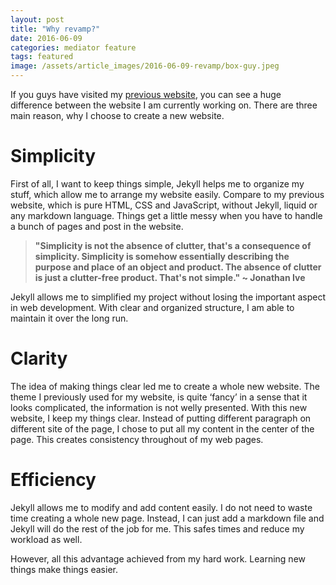 ```yaml
---
layout: post
title: "Why revamp?"
date: 2016-06-09
categories: mediator feature
tags: featured
image: /assets/article_images/2016-06-09-revamp/box-guy.jpeg
---
```


If you guys have visited my [previous website](https://clementpeihengtan.github.io), you can see a huge difference between the website I am currently working on. There are three main reason, why I choose to create a new website.

# Simplicity

First of all, I want to keep things simple, Jekyll helps me to organize my stuff, which allow me to arrange my website easily. Compare to my previous website, which is pure HTML, CSS and JavaScript, without Jekyll, liquid or any markdown language. Things get a little messy when you have to handle a bunch of pages and post in the website. 

> **"Simplicity is not the absence of clutter, that's a consequence of simplicity. Simplicity is somehow essentially describing the purpose and place of an object and product. The absence of clutter is just a clutter-free product. That's not simple." ~ Jonathan Ive**

Jekyll allows me to simplified my project without losing the important aspect in web development. With clear and organized structure, I am able to maintain it over the long run.

# Clarity

The idea of making things clear led me to create a whole new website. The theme I previously used for my website, is quite ‘fancy’ in a sense that it looks complicated, the information is not welly presented. With this new website, I keep my things clear. Instead of putting different paragraph on different site of the page, I chose to put all my content in the center of the page. This creates consistency throughout of my web pages. 

# Efficiency

Jekyll allows me to modify and add content easily. I do not need to waste time creating a whole new page. Instead, I can just add a markdown file and Jekyll will do the rest of the job for me. This safes times and reduce my workload as well. 

However, all this advantage achieved from my hard work. Learning new things make things easier. 
